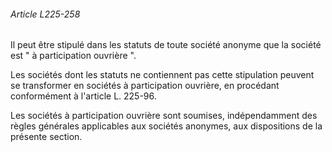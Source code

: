 ###### Article L225-258

Il peut être stipulé dans les statuts de toute société anonyme que la société est " à participation ouvrière ".

Les sociétés dont les statuts ne contiennent pas cette stipulation peuvent se transformer en sociétés à participation ouvrière, en procédant conformément à l'article L. 225-96.

Les sociétés à participation ouvrière sont soumises, indépendamment des règles générales applicables aux sociétés anonymes, aux dispositions de la présente section.

